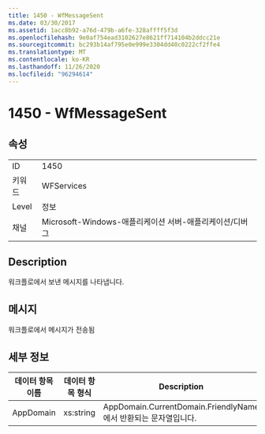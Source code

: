 ```yaml
---
title: 1450 - WfMessageSent
ms.date: 03/30/2017
ms.assetid: 1acc8b92-a76d-479b-a6fe-328affff5f3d
ms.openlocfilehash: 9e0af754ead3102627e8621ff714104b2ddcc21e
ms.sourcegitcommit: bc293b14af795e0e999e3304dd40c0222cf2ffe4
ms.translationtype: MT
ms.contentlocale: ko-KR
ms.lasthandoff: 11/26/2020
ms.locfileid: "96294614"
---
```

# <a name="1450---wfmessagesent"></a>1450 - WfMessageSent

## <a name="properties"></a>속성  
  
|||  
|-|-|  
|ID|1450|  
|키워드|WFServices|  
|Level|정보|  
|채널|Microsoft-Windows-애플리케이션 서버-애플리케이션/디버그|  
  
## <a name="description"></a>Description  

 워크플로에서 보낸 메시지를 나타냅니다.  
  
## <a name="message"></a>메시지  

 워크플로에서 메시지가 전송됨  
  
## <a name="details"></a>세부 정보  
  
|데이터 항목 이름|데이터 항목 형식|Description|  
|--------------------|--------------------|-----------------|  
|AppDomain|xs:string|AppDomain.CurrentDomain.FriendlyName에서 반환되는 문자열입니다.|
